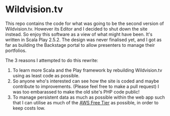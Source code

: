 # Wildvision.tv

This repo contains the code for what was going to be the second version of Wildvision.tv. However its Editor and I decided to shut down the site instead. So enjoy this software as a view of what might have been. It's written in Scala Play 2.5.2. The design was never finalised yet, and I got as far as building the Backstage portal to allow presenters to manage their portfolios.

The  3 reasons I attempted to do this rewrite:

1. To learn more Scala and the Play framework by rebuilding Wildvision.tv using as least code as possible. 
2. So anyone who's interested can see how the site is coded and maybe contribute to improvements. (Please feel free to make a pull request) I was too embarassed to make the old site's PHP code public!
3. To manage persistent data as much as possible within the web app such that I can utilise as much of the [AWS Free Tier](https://aws.amazon.com/free/) as possible, in order to keep costs low.
